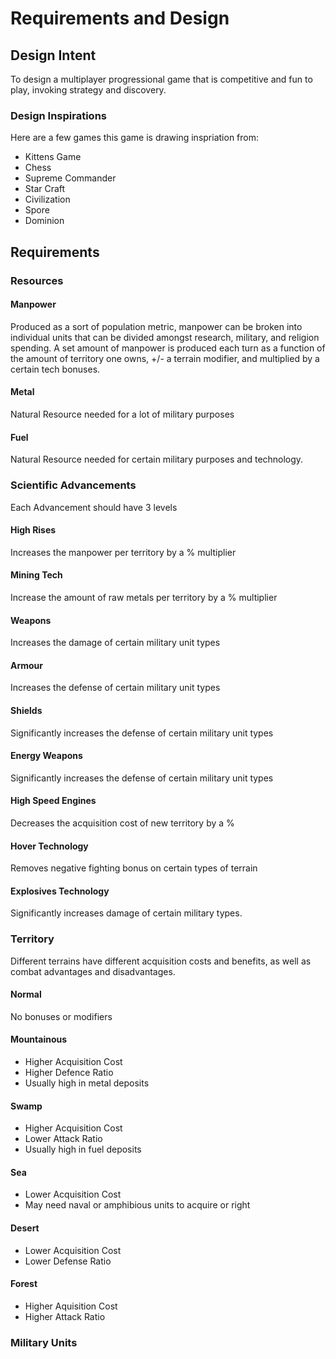 Requirements and Design
=======================

Design Intent
-------------

To design a multiplayer progressional game that is competitive and fun to play, invoking strategy and discovery.

### Design Inspirations

Here are a few games this game is drawing inspriation from:

* Kittens Game
* Chess
* Supreme Commander
* Star Craft
* Civilization
* Spore
* Dominion

Requirements
------------

### Resources

#### Manpower

Produced as a sort of population metric, manpower can be broken into individual units that can be divided amongst
research, military, and religion spending. A set amount of manpower is produced each turn as a function of the 
amount of territory one owns, +/- a terrain modifier, and multiplied by a certain tech bonuses.

#### Metal
Natural Resource needed for a lot of military purposes

#### Fuel
Natural Resource needed for certain military purposes and technology.


### Scientific Advancements
Each Advancement should have 3 levels

#### High Rises
Increases the manpower per territory by a % multiplier

#### Mining Tech
Increase the amount of raw metals per territory by a % multiplier

#### Weapons
Increases the damage of certain military unit types

#### Armour
Increases the defense of certain military unit types

#### Shields
Significantly increases the defense of certain military unit types

#### Energy Weapons
Significantly increases the defense of certain military unit types

#### High Speed Engines
Decreases the acquisition cost of new territory by a %

#### Hover Technology
Removes negative fighting bonus on certain types of terrain

#### Explosives Technology
Significantly increases damage of certain military types.


### Territory
Different terrains have different acquisition costs and benefits, as well as combat advantages and disadvantages.

#### Normal
No bonuses or modifiers

#### Mountainous

* Higher Acquisition Cost
* Higher Defence Ratio
* Usually high in metal deposits 

#### Swamp

* Higher Acquisition Cost
* Lower Attack Ratio
* Usually high in fuel deposits

#### Sea

* Lower Acquisition Cost
* May need naval or amphibious units to acquire or right

#### Desert
* Lower Acquisition Cost
* Lower Defense Ratio

#### Forest
* Higher Aquisition Cost
* Higher Attack Ratio


### Military Units